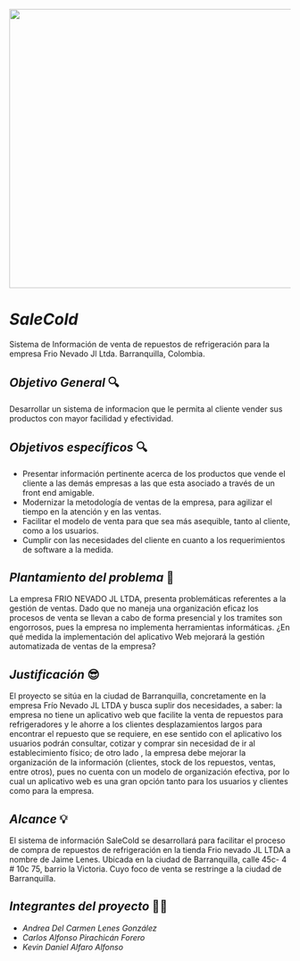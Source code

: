 <p align="center"><img src=https://github.com/senaceet/proyecto-salecold/blob/master/Logo4.png width="550" height="500">
  
  
 # ***SaleCold*** #
 Sistema de Información de venta de repuestos de refrigeración para la empresa Frio Nevado Jl Ltda. Barranquilla, Colombia.
  
## ***Objetivo General*** :mag:

Desarrollar un sistema de informacion que le permita al cliente vender sus productos con mayor facilidad y efectividad.

## ***Objetivos específicos*** :mag:

- Presentar información pertinente acerca de los productos que vende el cliente a las demás empresas a las que esta asociado a través de un front end amigable.
- Modernizar la metodología de ventas de la empresa, para agilizar el tiempo en la atención y en las ventas.
- Facilitar el modelo de venta para que sea más asequible, tanto al cliente, como a los usuarios.
- Cumplir con las necesidades del cliente  en cuanto a los requerimientos de software a la medida.


## ***Plantamiento del problema*** :memo:

La empresa FRIO NEVADO JL LTDA, presenta problemáticas referentes a la gestión de ventas. Dado que no maneja  una organización eficaz  los procesos de venta se llevan a cabo de forma presencial y los tramites son engorrosos, pues la empresa no implementa herramientas informáticas. ¿En qué medida la implementación del aplicativo Web mejorará la gestión automatizada de ventas de la empresa? 


## ***Justificación*** :sunglasses:

El proyecto se sitúa en la ciudad de  Barranquilla, concretamente en la empresa Frío Nevado JL LTDA y busca suplir dos necesidades, a saber:  la empresa no tiene  un aplicativo web que facilite la venta de repuestos para  refrigeradores y le ahorre a los clientes desplazamientos largos para encontrar el repuesto que se requiere, en ese sentido con el aplicativo los usuarios podrán consultar, cotizar y comprar sin necesidad de ir al establecimiento físico;  de otro lado , la empresa debe mejorar la organización de la información (clientes, stock de los repuestos, ventas, entre otros), pues no cuenta con un modelo de organización efectiva, por lo cual un aplicativo web es una gran opción tanto para los usuarios y  clientes como para la empresa.


## ***Alcance*** :bulb:

El sistema de información SaleCold se desarrollará para facilitar el proceso de compra de repuestos de refrigeración en la tienda Frio nevado JL LTDA a nombre de Jaime Lenes. Ubicada en la ciudad de Barranquilla, calle 45c- 4 # 10c 75, barrio la Victoria. Cuyo foco de venta se restringe a la ciudad de Barranquilla.


## ***Integrantes del proyecto*** :student:

 * _Andrea Del Carmen Lenes González_
 * _Carlos Alfonso Pirachicán Forero_
 * _Kevin Daniel Alfaro Alfonso_
